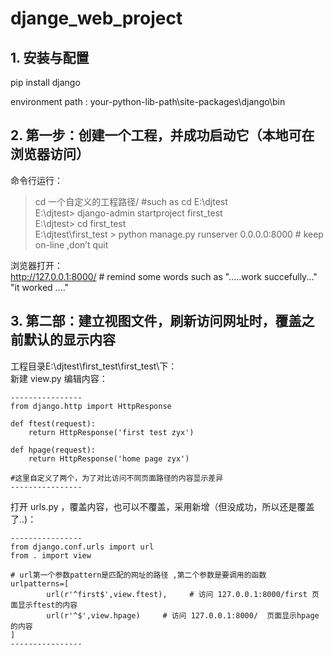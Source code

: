 # djange_web_project


## 1. 安装与配置
pip install django

environment path  :  your-python-lib-path\site-packages\django\bin


## 2. 第一步：创建一个工程，并成功启动它（本地可在浏览器访问）  
命令行运行：  
> cd  一个自定义的工程路径/     #such as  cd E:\djtest  
> E:\djtest>  django-admin startproject  first_test  
> E:\djtest>  cd first_test  
> E:\djtest\first_test >  python manage.py runserver 0.0.0.0:8000    # keep on-line ,don’t quit   

浏览器打开：  
http://127.0.0.1:8000/   # remind some words such as   ".....work succefully..."   "it worked ...."  


## 3. 第二部：建立视图文件，刷新访问网址时，覆盖之前默认的显示内容    
工程目录E:\djtest\first_test\first_test\下：  
新建 view.py  编辑内容：  

    ----------------
    from django.http import HttpResponse
    
    def ftest(request):
        return HttpResponse('first test zyx')
    
    def hpage(request):
        return HttpResponse('home page zyx')
    
    #这里自定义了两个，为了对比访问不同页面路径的内容显示差异
    ----------------
    
打开 urls.py ，覆盖内容，也可以不覆盖，采用新增（但没成功，所以还是覆盖了..)：

    ----------------  
    from django.conf.urls import url  
    from . import view  
    
    # url第一个参数pattern是匹配的网址的路径 ,第二个参数是要调用的函数  
    urlpatterns=[   
            url(r'^first$',view.ftest),     # 访问 127.0.0.1:8000/first 页面显示ftest的内容
            url(r'^$',view.hpage)     # 访问 127.0.0.1:8000/  页面显示hpage的内容
    ]   
    ----------------  
    
